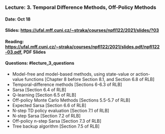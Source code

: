 ### Lecture: 3. Temporal Difference Methods, Off-Policy Methods
#### Date: Oct 18
#### Slides: https://ufal.mff.cuni.cz/~straka/courses/npfl122/2021/slides/?03
#### Reading: https://ufal.mff.cuni.cz/~straka/courses/npfl122/2021/slides.pdf/npfl122-03.pdf, PDF Slides
#### Questions: #lecture_3_questions

- Model-free and model-based methods, using state-value or action-value
  functions [Chapter 8 before Section 8.1, and Section 6.8 of RLB]
- Temporal-difference methods [Sections 6-6.3 of RLB]
- Sarsa [Section 6.4 of RLB]
- Q-learning [Section 6.5 of RLB]
- Off-policy Monte Carlo Methods [Sections 5.5-5.7 of RLB]
- Expected Sarsa [Section 6.6 of RLB]
- N-step TD policy evaluation [Section 7.1 of RLB]
- N-step Sarsa [Section 7.2 of RLB]
- Off-policy n-step Sarsa [Section 7.3 of RLB]
- Tree backup algorithm [Section 7.5 of RLB]
